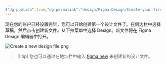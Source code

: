 ```yaml
---
{"dg-publish":true,"dg-permalink":"design/Figma-Design/Create-your-first-design-file","permalink":"/design/Figma-Design/Create-your-first-design-file/","metatags":{"description":"Before you start Who can use this feature","og:site_name":"DavonOs","og:title":"创建你的第一个设计文件","og:type":"article","og:url":"https://zuji.eu.org/design/Figma-Design/Create-your-first-design-file","og:image":"https://help.figma.com/hc/theming_assets/01HZFG1N1QJPKABHT3PHQQ0J9J","og:image: width":"200","og:image: alt":"articlecover","og:locale":"zh_cn"},"tags":["Design/UI/Figma"]}
---
```



现在您的账户已经设置完毕，您可以开始创建第一个设计文件了。在侧边栏中选择草稿，然后点击创建新文件。从下拉菜单中选择 Design。新文件将在 Figma Design 编辑器中打开。

![Create a new design file.png](https://help.figma.com/hc/article_attachments/31715212606871)

> [! tip] 
> 您也可以通过在地址栏中输入 [figma.new](https://figma.new/) 来创建新的设计文件。
